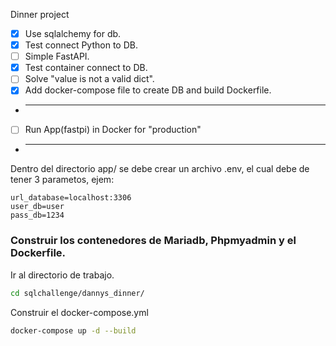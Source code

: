 Dinner project
- [x] Use sqlalchemy for db.
- [x] Test connect Python to DB.
- [ ] Simple FastAPI.
- [x] Test container connect to DB.
- [ ] Solve "value is not a valid dict".
- [x] Add docker-compose file to create DB and build Dockerfile.
- ***
- [ ] Run App(fastpi) in Docker for "production"
- ***
Dentro del directorio app/ se debe crear un archivo .env, el cual debe de tener 3 parametos, ejem:
```.env
url_database=localhost:3306
user_db=user
pass_db=1234
```

### Construir los contenedores de Mariadb, Phpmyadmin y el Dockerfile.
Ir al directorio de trabajo.
```bash
cd sqlchallenge/dannys_dinner/
```
Construir el docker-compose.yml
```bash
docker-compose up -d --build
```
